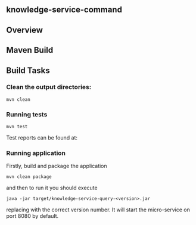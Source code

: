 knowledge-service-command
-------------------------

## Overview


## Maven Build


## Build Tasks

### Clean the output directories:

	mvn clean

### Running tests

	mvn test
	
Test reports can be found at:

	

### Running application

Firstly, build and package the application

    mvn clean package
    
and then to run it you should execute

    java -jar target/knowledge-service-query-<version>.jar

replacing <version> with the correct version number. It will start the micro-service on port 8080 by default.